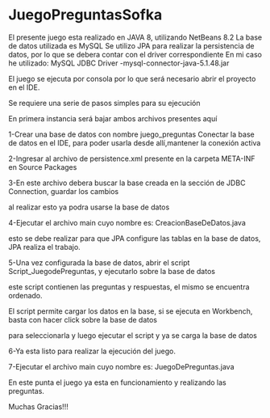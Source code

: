 # JuegoPreguntasSofka

El presente juego esta realizado en JAVA 8, utilizando NetBeans 8.2
La base de datos utilizada es MySQL
Se utilizo JPA para realizar la persistencia de datos, por lo que se debera contar con el driver correspondiente
En mi caso he utilizado: MySQL JDBC Driver -mysql-connector-java-5.1.48.jar

El juego se ejecuta por consola por lo que será necesario abrir el proyecto en el IDE. 

Se requiere una serie de pasos simples para su ejecución

En primera instancia será bajar ambos archivos presentes aquí

1-Crear una base de datos con nombre juego_preguntas
  Conectar la base de datos en el IDE, para poder usarla desde allí,mantener la conexión activa

2-Ingresar al archivo de persistence.xml presente en la carpeta META-INF en Source Packages

3-En este archivo debera buscar la base creada en la sección de JDBC Connection,  guardar los cambios

   al realizar esto ya podra usarse la base de datos
   
4-Ejecutar el archivo main cuyo nombre es: CreacionBaseDeDatos.java

   esto se debe realizar para que JPA configure las tablas en la base de datos, JPA realiza el trabajo.
   
5-Una vez configurada la base de datos, abrir el script  Script_JuegodePreguntas, y ejecutarlo sobre la base de datos

   este script contienen las preguntas y respuestas, el mismo se encuentra ordenado.
   
   El script permite cargar los datos en la base, si se ejecuta en Workbench, basta con hacer click sobre la base de datos
   
   para seleccionarla y luego ejecutar el script y ya se carga la base de datos
   
6-Ya esta listo para realizar la ejecución del juego. 

7-Ejecutar el archivo main cuyo nombre es: JuegoDePreguntas.java

  En este punta el juego ya esta en funcionamiento y realizando las preguntas.
  
  Muchas Gracias!!!



